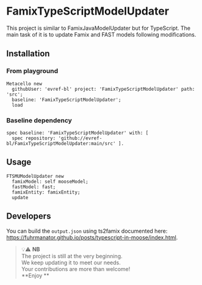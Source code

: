 # FamixTypeScriptModelUpdater
This project is similar to FamixJavaModelUpdater but for TypeScript.
The main task of it is to update Famix and FAST models following modifications.
 
## Installation

### From playground

```st
Metacello new
  githubUser: 'evref-bl' project: 'FamixTypeScriptModelUpdater' path: 'src';
  baseline: 'FamixTypeScriptModelUpdater';
  load
```

### Baseline dependency

```st
spec baseline: 'FamixTypeScriptModelUpdater' with: [ 
  spec repository: 'github://evref-bl/FamixTypeScriptModelUpdater:main/src' ].
```

## Usage

```st
FTSMUModelUpdater new
  famixModel: self mooseModel;
  fastModel: fast;
  famixEntity: famixEntity;
  update
```

## Developers

You can build the `output.json` using ts2famix documented here: https://fuhrmanator.github.io/posts/typescript-in-moose/index.html.

> 💡⚠️ **NB**  
> The project is still at the very beginning.  
> We keep updating it to meet our needs.  
> Your contributions are more than welcome!  
> **Enjoy **
